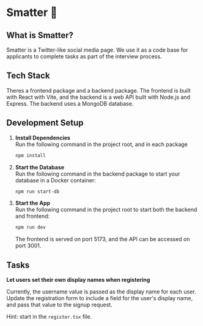 # Smatter 🚀

## What is Smatter?

Smatter is a Twitter-like social media page. We use it as a code base for applicants to complete tasks as part of the interview process.

## Tech Stack

Theres a frontend package and a backend package. The frontend is built with React with Vite, and the backend is a web API built with Node.js and Express. The backend uses a MongoDB database.

## Development Setup

1. **Install Dependencies**\
   Run the following command in the project root, and in each package

   ```bash
   npm install
   ```

2. **Start the Database**\
   Run the following command in the backend package to start your database in a Docker container:

   ```bash
   npm run start-db
   ```

3. **Start the App**\
   Run the following command in the project root to start both the backend and frontend:

   ```bash
   npm run dev
   ```

   The frontend is served on port 5173, and the API can be accessed on port 3001.

## Tasks

**Let users set their own display names when registering**

Currently, the username value is passed as the display name for each user. Update the registration form to include a field for the user's display name, and pass that value to the signup request.

Hint: start in the `register.tsx` file.
